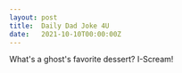 ```yaml
---
layout: post
title:  Daily Dad Joke 4U
date:   2021-10-10T00:00:00Z
---
```

What's a ghost's favorite dessert? I-Scream!
